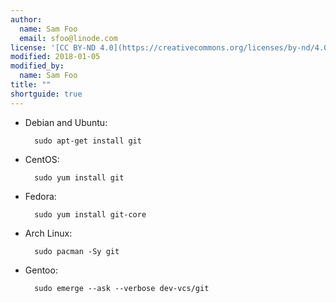 ```yaml
---
author:
  name: Sam Foo
  email: sfoo@linode.com
license: '[CC BY-ND 4.0](https://creativecommons.org/licenses/by-nd/4.0)'
modified: 2018-01-05
modified_by:
  name: Sam Foo
title: ""
shortguide: true
---
```


- Debian and Ubuntu:

        sudo apt-get install git

- CentOS:

        sudo yum install git

- Fedora:

        sudo yum install git-core

- Arch Linux:

        sudo pacman -Sy git

- Gentoo:

        sudo emerge --ask --verbose dev-vcs/git
